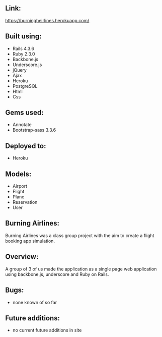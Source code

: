## Link:
https://burningheirlines.herokuapp.com/

## Built using:

* Rails 4.3.6
* Ruby 2.3.0
* Backbone.js
* Underscore.js
* jQuery
* Ajax
* Heroku
* PostgreSQL
* Html
* Css

## Gems used:

* Annotate
* Bootstrap-sass 3.3.6

## Deployed to:
* Heroku

## Models:

* Airport
* Flight
* Plane
* Reservation
* User

## Burning Airlines:

Burning Airlines was a class group project with the aim to create a flight booking app simulation.

## Overview:

A group of 3 of us made the application as a single page web application using backbone.js, underscore and Ruby on Rails.  

## Bugs:

* none known of so far

## Future additions:

* no current future additions in site
